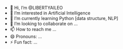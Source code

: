 - 👋 Hi, I’m @LIBERTYAILEO
- 👀 I’m interested in Artificial Intelligence 
- 🌱 I’m currently learning Python [data structure, NLP] 
- 💞️ I’m looking to collaborate on ...
- 📫 How to reach me ...
- 😄 Pronouns: ...
- ⚡ Fun fact: ...

<!---
LIBERTYAILEO/LIBERTYAILEO is a ✨ special ✨ repository because its `README.md` (this file) appears on your GitHub profile.
You can click the Preview link to take a look at your changes.
--->
